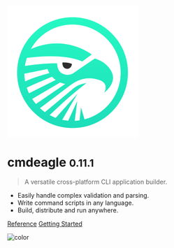 <!-- _coverpage.md -->

<!-- ![logo](_media/logo-light.svg) -->

![logo](_media/logo-light.svg)

# cmdeagle <small>0.11.1</small>

> A versatile cross-platform CLI application builder.

- Easily handle complex validation and parsing.
- Write command scripts in any language.
- Build, distribute and run anywhere.

[Reference](#reference)
[Getting Started](#quick-start)

<!-- background color -->

![color](#f0f0f0)